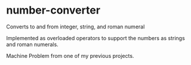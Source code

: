 # number-converter
Converts to and from integer, string, and roman numeral

Implemented as overloaded operators to support the numbers as strings and roman numerals.

Machine Problem from one of my previous projects.
